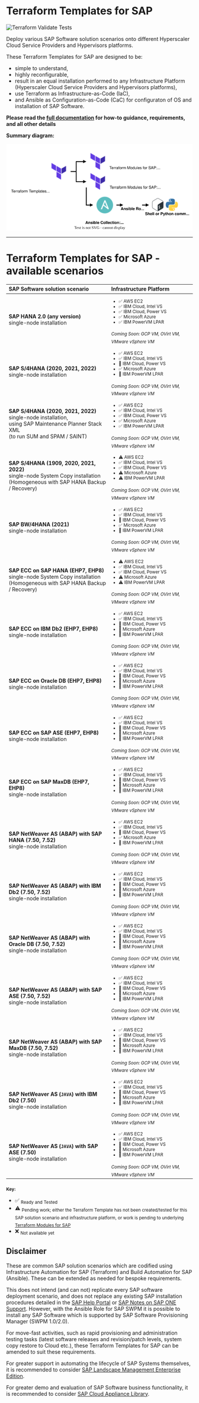 # Terraform Templates for SAP
![Terraform Validate Tests](https://github.com/sap-linuxlab/terraform.templates_for_sap/actions/workflows/terraform_validate.yml/badge.svg?branch=main)

Deploy various SAP Software solution scenarios onto different Hyperscaler Cloud Service Providers and Hypervisors platforms.

These Terraform Templates for SAP are designed to be:
- simple to understand,
- highly reconfigurable,
- result in an equal installation performed to any Infrastructure Platform (Hyperscaler Cloud Service Providers and Hypervisors platforms),
- use Terraform as Infrastructure-as-Code (IaC),
- and Ansible as Configuration-as-Code (CaC) for configuraton of OS and installation of SAP Software.

**Please read the [full documentation](/docs#readme) for how-to guidance, requirements, and all other details**

**Summary diagram:**

![Terraform execution flow](./docs/terraform_sap_summary.svg)

---

# Terraform Templates for SAP - available scenarios

| SAP Software solution scenario | Infrastructure Platform |
|:--- |:--- |
| **SAP HANA 2.0 (any version)**<br/>single-node installation | <sub><ul><li>:white_check_mark: AWS EC2</li><li>:white_check_mark: IBM Cloud, Intel VS</li><li>:white_check_mark: IBM Cloud, Power VS</li><li>:white_check_mark: Microsoft Azure</li><li>:white_check_mark: IBM PowerVM LPAR</li></ul>*Coming Soon: GCP VM, OVirt VM, VMware vSphere VM*</sub> |
| **SAP S/4HANA (2020, 2021, 2022)**<br/>single-node installation | <sub><ul><li>:white_check_mark: AWS EC2</li><li>:white_check_mark: IBM Cloud, Intel VS</li><li>:large_blue_circle: IBM Cloud, Power VS</li><li>:white_check_mark: Microsoft Azure</li><li>:large_blue_circle: IBM PowerVM LPAR</li></ul>*Coming Soon: GCP VM, OVirt VM, VMware vSphere VM*</sub> |
| **SAP S/4HANA (2020, 2021, 2022)**<br/>single-node installation,<br/>using SAP Maintenance Planner Stack XML<br/>(to run SUM and SPAM / SAINT) | <sub><ul><li>:white_check_mark: AWS EC2</li><li>:white_check_mark: IBM Cloud, Intel VS</li><li>:white_check_mark: IBM Cloud, Power VS</li><li>:white_check_mark: Microsoft Azure</li><li>:white_check_mark: IBM PowerVM LPAR</li></ul>*Coming Soon: GCP VM, OVirt VM, VMware vSphere VM*</sub> |
| **SAP S/4HANA (1909, 2020, 2021, 2022)**<br/>single-node System Copy installation</br>(Homogeneous with SAP HANA Backup / Recovery) | <sub><ul><li>:warning: AWS EC2</li><li>:white_check_mark: IBM Cloud, Intel VS</li><li>:white_check_mark: IBM Cloud, Power VS</li><li>:warning: Microsoft Azure</li><li>:warning: IBM PowerVM LPAR</li></ul>*Coming Soon: GCP VM, OVirt VM, VMware vSphere VM*</sub> |
| **SAP BW/4HANA (2021)**<br/>single-node installation | <sub><ul><li>:white_check_mark: AWS EC2</li><li>:white_check_mark: IBM Cloud, Intel VS</li><li>:large_blue_circle: IBM Cloud, Power VS</li><li>:white_check_mark: Microsoft Azure</li><li>:large_blue_circle: IBM PowerVM LPAR</li></ul>*Coming Soon: GCP VM, OVirt VM, VMware vSphere VM*</sub> |
| **SAP ECC on SAP HANA (EHP7, EHP8)**<br/>single-node System Copy installation</br>(Homogeneous with SAP HANA Backup / Recovery) | <sub><ul><li>:warning: AWS EC2</li><li>:white_check_mark: IBM Cloud, Intel VS</li><li>:white_check_mark: IBM Cloud, Power VS</li><li>:warning: Microsoft Azure</li><li>:warning: IBM PowerVM LPAR</li></ul>*Coming Soon: GCP VM, OVirt VM, VMware vSphere VM*</sub> |
| **SAP ECC on IBM Db2 (EHP7, EHP8)**<br/>single-node installation | <sub><ul><li>:white_check_mark: AWS EC2</li><li>:white_check_mark: IBM Cloud, Intel VS</li><li>:large_blue_circle: IBM Cloud, Power VS</li><li>:large_blue_circle: Microsoft Azure</li><li>:large_blue_circle: IBM PowerVM LPAR</li></ul>*Coming Soon: GCP VM, OVirt VM, VMware vSphere VM*</sub> |
| **SAP ECC on Oracle DB (EHP7, EHP8)**<br/>single-node installation | <sub><ul><li>:white_check_mark: AWS EC2</li><li>:white_check_mark: IBM Cloud, Intel VS</li><li>:large_blue_circle: IBM Cloud, Power VS</li><li>:large_blue_circle: Microsoft Azure</li><li>:large_blue_circle: IBM PowerVM LPAR</li></ul>*Coming Soon: GCP VM, OVirt VM, VMware vSphere VM*</sub> |
| **SAP ECC on SAP ASE (EHP7, EHP8)**<br/>single-node installation | <sub><ul><li>:white_check_mark: AWS EC2</li><li>:white_check_mark: IBM Cloud, Intel VS</li><li>:large_blue_circle: IBM Cloud, Power VS</li><li>:large_blue_circle: Microsoft Azure</li><li>:large_blue_circle: IBM PowerVM LPAR</li></ul>*Coming Soon: GCP VM, OVirt VM, VMware vSphere VM*</sub> |
| **SAP ECC on SAP MaxDB (EHP7, EHP8)**<br/>single-node installation | <sub><ul><li>:white_check_mark: AWS EC2</li><li>:white_check_mark: IBM Cloud, Intel VS</li><li>:large_blue_circle: IBM Cloud, Power VS</li><li>:large_blue_circle: Microsoft Azure</li><li>:large_blue_circle: IBM PowerVM LPAR</li></ul>*Coming Soon: GCP VM, OVirt VM, VMware vSphere VM*</sub> |
| **SAP NetWeaver AS (ABAP) with SAP HANA (7.50, 7.52)**<br/>single-node installation | <sub><ul><li>:white_check_mark: AWS EC2</li><li>:white_check_mark: IBM Cloud, Intel VS</li><li>:large_blue_circle: IBM Cloud, Power VS</li><li>:white_check_mark: Microsoft Azure</li><li>:large_blue_circle: IBM PowerVM LPAR</li></ul>*Coming Soon: GCP VM, OVirt VM, VMware vSphere VM*</sub> |
| **SAP NetWeaver AS (ABAP) with IBM Db2 (7.50, 7.52)**<br/>single-node installation | <sub><ul><li>:white_check_mark: AWS EC2</li><li>:white_check_mark: IBM Cloud, Intel VS</li><li>:large_blue_circle: IBM Cloud, Power VS</li><li>:large_blue_circle: Microsoft Azure</li><li>:large_blue_circle: IBM PowerVM LPAR</li></ul>*Coming Soon: GCP VM, OVirt VM, VMware vSphere VM*</sub> |
| **SAP NetWeaver AS (ABAP) with Oracle DB (7.50, 7.52)**<br/>single-node installation | <sub><ul><li>:white_check_mark: AWS EC2</li><li>:white_check_mark: IBM Cloud, Intel VS</li><li>:large_blue_circle: IBM Cloud, Power VS</li><li>:large_blue_circle: Microsoft Azure</li><li>:large_blue_circle: IBM PowerVM LPAR</li></ul>*Coming Soon: GCP VM, OVirt VM, VMware vSphere VM*</sub> |
| **SAP NetWeaver AS (ABAP) with SAP ASE (7.50, 7.52)**<br/>single-node installation | <sub><ul><li>:white_check_mark: AWS EC2</li><li>:white_check_mark: IBM Cloud, Intel VS</li><li>:large_blue_circle: IBM Cloud, Power VS</li><li>:large_blue_circle: Microsoft Azure</li><li>:large_blue_circle: IBM PowerVM LPAR</li></ul>*Coming Soon: GCP VM, OVirt VM, VMware vSphere VM*</sub> |
| **SAP NetWeaver AS (ABAP) with SAP MaxDB (7.50, 7.52)**<br/>single-node installation | <sub><ul><li>:white_check_mark: AWS EC2</li><li>:white_check_mark: IBM Cloud, Intel VS</li><li>:large_blue_circle: IBM Cloud, Power VS</li><li>:large_blue_circle: Microsoft Azure</li><li>:large_blue_circle: IBM PowerVM LPAR</li></ul>*Coming Soon: GCP VM, OVirt VM, VMware vSphere VM*</sub> |
| **SAP NetWeaver AS (`JAVA`) with IBM Db2 (7.50)**<br/>single-node installation | <sub><ul><li>:white_check_mark: AWS EC2</li><li>:white_check_mark: IBM Cloud, Intel VS</li><li>:large_blue_circle: IBM Cloud, Power VS</li><li>:large_blue_circle: Microsoft Azure</li><li>:large_blue_circle: IBM PowerVM LPAR</li></ul>*Coming Soon: GCP VM, OVirt VM, VMware vSphere VM*</sub> |
| **SAP NetWeaver AS (`JAVA`) with SAP ASE (7.50)**<br/>single-node installation | <sub><ul><li>:white_check_mark: AWS EC2</li><li>:white_check_mark: IBM Cloud, Intel VS</li><li>:large_blue_circle: IBM Cloud, Power VS</li><li>:large_blue_circle: Microsoft Azure</li><li>:large_blue_circle: IBM PowerVM LPAR</li></ul>*Coming Soon: GCP VM, OVirt VM, VMware vSphere VM*</sub> |


<sub>**Key:**</sub>
- :white_check_mark: <sub>Ready and Tested</sub>
- :warning: <sub>Pending work; either the Terraform Template has not been created/tested for this SAP solution scenario and infrastructure platform, or work is pending to underlying [Terraform Modules for SAP](https://github.com/sap-linuxlab/terraform.modules_for_sap)</sub>
- :x: <sub>Not available yet</sub>


## Disclaimer

These are common SAP solution scenarios which are codified using Infrastructure Automation for SAP (Terraform) and Build Automation for SAP (Ansible). These can be extended as needed for bespoke requirements.

This does not intend (and can not) replicate every SAP software deployment scenario, and does not replace any existing SAP installation procedures detailed in the [SAP Help Portal](https://help.sap.com) or [SAP Notes on SAP ONE Support](https://launchpad.support.sap.com). However, with the Ansible Role for SAP SWPM it is possible to install any SAP Software which is supported by SAP Software Provisioning Manager (SWPM 1.0/2.0).

For move-fast activities, such as rapid provisioning and administration testing tasks (latest software releases and revision/patch levels, system copy restore to Cloud etc.), these Terraform Templates for SAP can be amended to suit these requirements.

For greater support in automating the lifecycle of SAP Systems themselves, it is recommended to consider [SAP Landscape Management Enterprise Edition](https://www.sap.com/uk/products/landscape-management.html).

For greater demo and evaluation of SAP Software business functionality, it is recommended to consider [SAP Cloud Appliance Library](https://www.sap.com/products/cloud-appliance-library.html).

